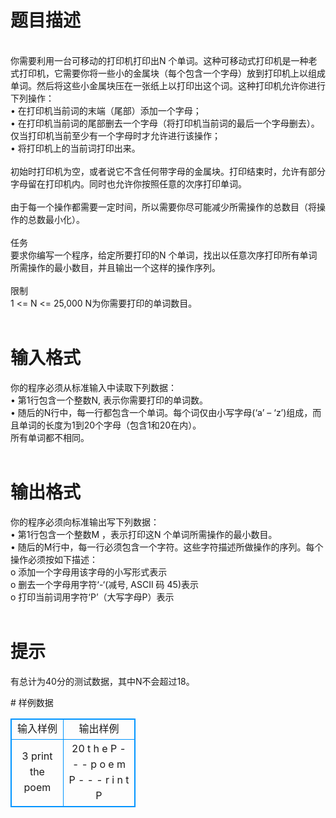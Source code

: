 # 

 
 # 题目描述 
<p>
<br>你需要利用一台可移动的打印机打印出N 个单词。这种可移动式打印机是一种老式打印机，它需要你将一些小的金属块（每个包含一个字母）放到打印机上以组成单词。然后将这些小金属块压在一张纸上以打印出这个词。这种打印机允许你进行下列操作：<br>&#8226;	在打印机当前词的末端（尾部）添加一个字母；<br>&#8226;	在打印机当前词的尾部删去一个字母（将打印机当前词的最后一个字母删去）。仅当打印机当前至少有一个字母时才允许进行该操作；<br>&#8226;	将打印机上的当前词打印出来。<br><br>初始时打印机为空，或者说它不含任何带字母的金属块。打印结束时，允许有部分字母留在打印机内。同时也允许你按照任意的次序打印单词。<br><br>由于每一个操作都需要一定时间，所以需要你尽可能减少所需操作的总数目（将操作的总数最小化）。<br><br>任务<br>要求你编写一个程序，给定所要打印的N 个单词，找出以任意次序打印所有单词所需操作的最小数目，并且输出一个这样的操作序列。 <br><br>限制<br>1 <= N <= 25,000	N为你需要打印的单词数目。<br><br></p> 

 
 # 输入格式 
<p>
你的程序必须从标准输入中读取下列数据：<br>&#8226;	第1行包含一个整数N, 表示你需要打印的单词数。<br>&#8226;	随后的N行中，每一行都包含一个单词。每个词仅由小写字母(‘a’ – ‘z’)组成，而且单词的长度为1到20个字母（包含1和20在内）。<br>所有单词都不相同。<br><br></p> 

 
 # 输出格式 
<p>
你的程序必须向标准输出写下列数据：<br>&#8226;	第1行包含一个整数M ，表示打印这N 个单词所需操作的最小数目。<br>&#8226;	随后的M行中，每一行必须包含一个字符。这些字符描述所做操作的序列。每个操作必须按如下描述：<br>o	添加一个字母用该字母的小写形式表示<br>o	删去一个字母用字符‘-‘(减号, ASCII 码 45)表示 <br>o	打印当前词用字符‘P’（大写字母P）表示<br><br></p> 

 
 # 提示 
<p>
有总计为40分的测试数据，其中N不会超过18。<br></p> 
# 样例数据
<style>
        table,table tr th, table tr td { border:1px solid #0094ff; }
        table { width: 200px; min-height: 25px; line-height: 25px; text-align: center; border-collapse: collapse;}   
    </style>
<table>
	<tr>
		<td>输入样例</td>
		<td>输出样例</td>
	</tr>
<tr><td>3
print
the
poem
</td><td>20
t
h
e
P
-
-
-
p
o
e
m
P
-
-
-
r
i
n
t
P</td></tr></table>
